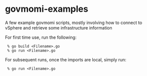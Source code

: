 # govmomi-examples #

A few example govmomi scripts, mostly involving how to connect to vSphere and retrieve some infrastructure information

For first time use, run the following:

```shell
 % go build <Filename>.go 
 % go run <Filename>.go
```

For subsequent runs, once the imports are local, simply run:

```shell
 % go run <Filename>.go
```